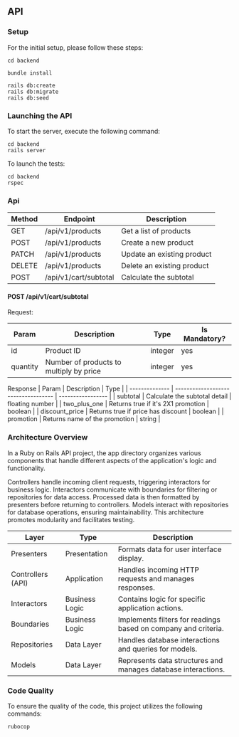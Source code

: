 ## API

### Setup

For the initial setup, please follow these steps:

```
cd backend

bundle install

rails db:create
rails db:migrate
rails db:seed
```

### Launching the API

To start the server, execute the following command:

```
cd backend
rails server
```

To launch the tests:

```
cd backend
rspec
```

### Api

| Method | Endpoint                  | Description                    |
| ------ | ------------------------- | ------------------------------ |
| GET    | /api/v1/products          | Get a list of products         |
| POST   | /api/v1/products          | Create a new product           |
| PATCH  | /api/v1/products          | Update an existing product     |
| DELETE | /api/v1/products          | Delete an existing product     |
| POST   | /api/v1/cart/subtotal     | Calculate the subtotal         |

#### POST /api/v1/cart/subtotal

Request:

| Param   | Description                               | Type    | Is Mandatory?       |
| ------- | ----------------------------------------- | ------- | ------------------- |
| id      | Product ID                                | integer | yes                 |
| quantity| Number of products to multiply by price   | integer | yes                 |

Response
| Param          | Description                         | Type              |
| -------------- | ----------------------------------- | ----------------- |
| subtotal       | Calculate the subtotal detail       | floating number   |
| two_plus_one   | Returns true if it's 2X1 promotion  | boolean           |
| discount_price | Returns true if price has discount  | boolean           |
| promotion      | Returns name of the promotion       | string            |

### Architecture Overview

In a Ruby on Rails API project, the app directory organizes various components that handle different aspects of the application's logic and functionality.

Controllers handle incoming client requests, triggering interactors for business logic. Interactors communicate with boundaries for filtering or repositories for data access. Processed data is then formatted by presenters before returning to controllers. Models interact with repositories for database operations, ensuring maintainability. This architecture promotes modularity and facilitates testing.

| Layer             | Type           | Description                                                       |
| ----------------- | -------------- | ----------------------------------------------------------------- |
| Presenters        | Presentation   | Formats data for user interface display.                          |
| Controllers (API) | Application    | Handles incoming HTTP requests and manages responses.             |
| Interactors       | Business Logic | Contains logic for specific application actions.                  |
| Boundaries        | Business Logic | Implements filters for readings based on company and criteria.    |
| Repositories      | Data Layer     | Handles database interactions and queries for models.             |
| Models            | Data Layer     | Represents data structures and manages database interactions.     |

### Code Quality

To ensure the quality of the code, this project utilizes the following commands:
```
rubocop
```
